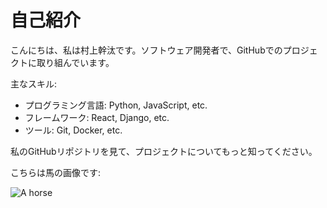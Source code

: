 <h1>自己紹介</h1>
    </header>
    <section>
        <p>こんにちは、私は村上幹汰です。ソフトウェア開発者で、GitHubでのプロジェクトに取り組んでいます。</p>
        <p>主なスキル:</p>
        <ul>
            <li>プログラミング言語: Python, JavaScript, etc.</li>
            <li>フレームワーク: React, Django, etc.</li>
            <li>ツール: Git, Docker, etc.</li>
        </ul>
        <p>私のGitHubリポジトリを見て、プロジェクトについてもっと知ってください。</p>
        <p>こちらは馬の画像です:</p>
        <img src="horse.jpg" alt="A horse">
    </section>
</body>
</html>
